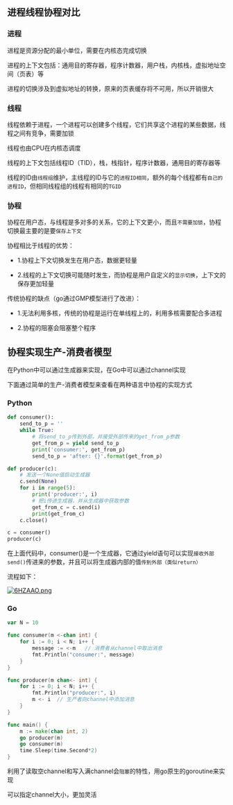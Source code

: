 ## 进程线程协程对比

### 进程

进程是资源分配的最小单位，需要在内核态完成切换

进程的上下文包括：通用目的寄存器，程序计数器，用户栈，内核栈，虚拟地址空间（页表）等

进程的切换涉及到虚拟地址的转换，原来的页表缓存将不可用，所以开销很大

### 线程

线程依赖于进程，一个进程可以创建多个线程，它们共享这个进程的某些数据，线程之间有竞争，需要加锁

线程也由CPU在内核态调度

线程的上下文包括线程ID（TID），栈，栈指针，程序计数器，通用目的寄存器等

线程的ID由`线程组`维护，主线程的ID与它的`进程ID相同`，额外的每个线程都有`自己的进程ID`，但相同线程组的线程有相同的`TGID`

### 协程

协程在用户态，与线程是多对多的关系，它的上下文更小，而且`不需要加锁`，协程切换最主要的是要`保存上下文`

协程相比于线程的优势：

- 1.协程上下文切换发生在用户态，数据更轻量

- 2.线程的上下文切换可能随时发生，而协程是用户自定义的`显示切换`，上下文的保存更加轻量

传统协程的缺点（go通过GMP模型进行了改进）：

- 1.无法利用多核，传统的协程是运行在单线程上的，利用多核需要配合多进程

- 2.协程的阻塞会阻塞整个程序

## 协程实现生产-消费者模型

在Python中可以通过生成器来实现，在Go中可以通过channel实现

下面通过简单的生产-消费者模型来查看在两种语言中协程的实现方式

### Python

```python
def consumer():
    send_to_p = ''
    while True:
        # 将send_to_p传到外部，并接受外部传来的get_from_p参数
        get_from_p = yield send_to_p
        print('consumer:', get_from_p)
        send_to_p = 'after: {}'.format(get_from_p)

def producer(c):
    # 发送一个None值启动生成器
    c.send(None)
    for i in range(5):
        print('producer:', i)
        # 把i传进生成器，并从生成器中获取参数
        get_from_c = c.send(i)
        print(get_from_c)
    c.close()

c = consumer()
producer(c)
```

在上面代码中，consumer()是一个生成器，它通过yield语句可以实现`接收外部send()`传进来的参数，并且可以将生成器内部的值`传到外部（类似return）`

流程如下：

[![6HZAAO.png](https://z3.ax1x.com/2021/03/23/6HZAAO.png)](https://imgtu.com/i/6HZAAO)

### Go

```go
var N = 10

func consumer(m <-chan int) {
	for i := 0; i < N; i++ {
		message := <-m   // 消费者从channel中取出消息
		fmt.Println("consumer:", message)
	}
}

func producer(m chan<- int) {
	for i := 0; i < N; i++ {
		fmt.Println("producer:", i)
		m <- i  // 生产者向channel中添加消息
	}
}

func main() {
	m := make(chan int, 2)
	go producer(m)
	go consumer(m)
	time.Sleep(time.Second*2)
}
```

利用了读取空channel和写入满channel会`阻塞`的特性，用go原生的goroutine来实现

可以指定channel大小，更加灵活